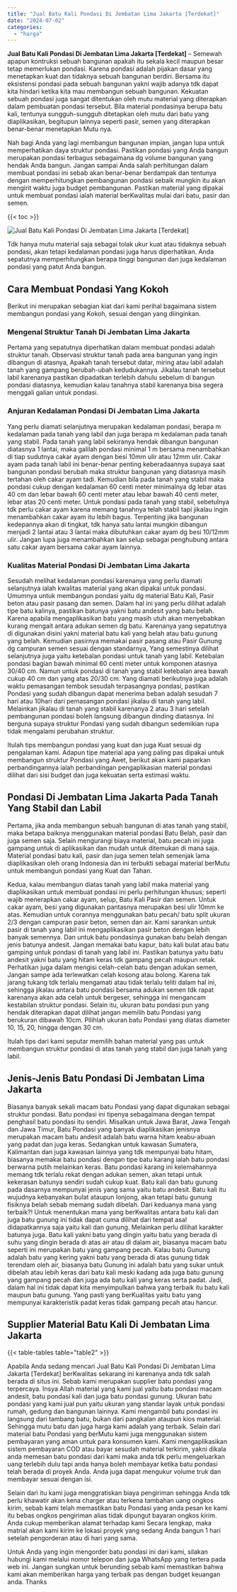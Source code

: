 ```yaml
---
title: "Jual Batu Kali Pondasi Di Jembatan Lima Jakarta [Terdekat]"
date: "2024-07-02"
categories: 
  - "harga"
---
```


**Jual Batu Kali Pondasi Di Jembatan Lima Jakarta \[Terdekat\]** – Semewah apapun kontruksi sebuah bangunan apakah itu sekala kecil maupun besar tetap memerlukan pondasi. Karena pondasi adalah pijakan dasar yang menetapkan kuat dan tidaknya sebuah bangunan berdiri. Bersama itu eksistensi pondasi pada sebuah bangunan yakni wajib adanya tdk dapat kita hindari ketika kita mau membangun sebuah bangunan. Kekuatan sebuah pondasi juga sangat ditentukan oleh mutu material yang diterapkan dalam pembuatan pondasi tersebut. Bila material pondasinya berupa batu kali, tentunya sungguh-sungguh ditetapkan oleh mutu dari batu yang diaplikasikan, begitupun lainnya seperti pasir, semen yang diterapkan benar-benar menetapkan Mutu nya.

Nah bagi Anda yang lagi membangun bangunan impian, jangan lupa untuk memperhatikan daya struktur pondasi. Pastikan pondasi yang Anda bangun merupakan pondasi terbagus sebagaimana dg volume bangunan yang hendak Anda bangun. Jangan sampai Anda salah perhitungan dalam membuat pondasi ini sebab akan benar-benar berdampak dan tentunya dengan memperhitungkan pembangunan pondasi sebaik mungkin itu akan mengirit waktu juga budget pembangunan. Pastikan material yang dipakai untuk membuat pondasi ialah material berKwalitas mulai dari batu, pasir dan semen.

{{< toc >}}

![Jual Batu Kali Pondasi Di Jembatan Lima Jakarta [Terdekat]](/images/jual-batu-kali-01.png)

Tdk hanya mutu material saja sebagai tolak ukur kuat atau tidaknya sebuah pondasi, akan tetapi kedalaman pondasi juga harus diperhatikan. Anda sepatutnya memperhitungkan berapa tinggi bangunan dan juga kedalaman pondasi yang patut Anda bangun.

## Cara Membuat Pondasi Yang Kokoh

Berikut ini merupakan sebagian kiat dari kami perihal bagaimana sistem membangun pondasi yang Kokoh, sesuai dengan yang diinginkan.

### Mengenal Struktur Tanah Di Jembatan Lima Jakarta

Pertama yang sepatutnya diperhatikan dalam membuat pondasi adalah struktur tanah. Observasi struktur tanah pada area bangunan yang ingin dibangun di atasnya, Apakah tanah tersebut datar, miring atau labil adalah tanah yang gampang berubah-ubah kedudukannya. Jikalau tanah tersebut labil karenanya pastikan dipadatkan terlebih dahulu sebelum di bangun pondasi diatasnya, kemudian kalau tanahnya stabil karenanya bisa segera menggali galian untuk pondasi.

### Anjuran Kedalaman Pondasi Di Jembatan Lima Jakarta

Yang perlu diamati selanjutnya merupakan kedalaman pondasi, berapa m kedalaman pada tanah yang labil dan juga berapa m kedalaman pada tanah yang stabil. Pada tanah yang labil sekiranya hendak dibangun bangunan diatasnya 1 lantai, maka galilah pondasi minimal 1 m bersama menambahkan di tiap sudutnya cakar ayam dengan besi 10mm ulir atau 12mm ulir. Cakar ayam pada tanah labil ini benar-benar penting keberadaannya supaya saat bangunan pondasi berubah maka struktur bangunan yang diatasnya masih tertahan oleh cakar ayam tadi. Kemudian bila pada tanah yang stabil maka pondasi cukup dengan kedalaman 60 centi meter minimalnya dg lebar atas 40 cm dan lebar bawah 60 centi meter atau lebar bawah 40 centi meter, lebar atas 20 centi meter. Untuk pondasi pada tanah yang stabil, sebetulnya tdk perlu cakar ayam karena memang tanahnya telah stabil tapi jikalau ingin menambahkan cakar ayam itu lebih bagus. Terpenting jika bangunan kedepannya akan di tingkat, tdk hanya satu lantai mungkin dibangun menjadi 2 lantai atau 3 lantai maka dibutuhkan cakar ayam dg besi 10/12mm ulir. Jangan lupa juga menambahkan kan selup sebagai penghubung antara satu cakar ayam bersama cakar ayam lainnya.

### Kualitas Material Pondasi Di Jembatan Lima Jakarta

Sesudah melihat kedalaman pondasi karenanya yang perlu diamati selanjutnya ialah kwalitas material yang akan dipakai untuk pondasi. Umumnya untuk membangun pondasi yaitu dg material Batu Kali, Pasir beton atau pasir pasang dan semen. Dalam hal ini yang perlu dilihat adalah tipe batu kalinya, pastikan batunya yakni batu andesit yang batu belah. Karena apabila mengaplikasikan batu yang masih utuh akan menyebabkan kurang mengait antara adukan semen dg batu. Karenanya yang sepatutnya di digunakan disini yakni material batu kali yang belah atau batu gunung yang belah. Kemudian pasirnya memakai pasir pasang atau Pasir Gunung dg campuran semen sesuai dengan standarnya, Yang semestinya dilihat selanjutnya juga yaitu ketebalan pondasi untuk tanah yang labil. Ketebalan pondasi bagian bawah minimal 60 centi meter untuk komponen atasnya 30/40 cm. Namun untuk pondasi di tanah yang stabil ketebalan area bawah cukup 40 cm dan yang atas 20/30 cm. Yang diamati berikutnya juga adalah waktu pemasangan tembok sesudah terpasangnya pondasi, pastikan Pondasi yang sudah dibangun dapat menerima beban adalah sesudah 7 hari atau 10hari dari pemasangan pondasi jikalau di tanah yang labil. Melainkan jikalau di tanah yang stabil karenanya 2 atau 3 hari setelah pembangunan pondasi boleh langsung dibangun dinding diatasnya. Ini berguna supaya struktur Pondasi yang sudah dibangun sedemikian rupa tidak mengalami perubahan struktur.

Itulah tips membangun pondasi yang kuat dan juga Kuat sesuai dg pengalaman kami. Adapun tipe material apa yang paling pas dipakai untuk membangun struktur Pondasi yang Awet, berikut akan kami paparkan perbandingannya ialah perbandingan pengaplikasian material pondasi dilihat dari sisi budget dan juga kekuatan serta estimasi waktu.

## Pondasi Di Jembatan Lima Jakarta Pada Tanah Yang Stabil dan Labil

Pertama, jika anda membangun sebuah bangunan di atas tanah yang stabil, maka betapa baiknya menggunakan material pondasi Batu Belah, pasir dan juga semen saja. Selain mengurangi biaya material, batu pecah ini juga gampang untuk di aplikasikan dan mudah untuk ditemukan di mana saja. Material pondasi batu kali, pasir dan juga semen telah semenjak lama diaplikasikan oleh orang Indonesia dan ini terbukti sebagai material berMutu untuk membangun pondasi yang Kuat dan Tahan.

Kedua, kalau membangun diatas tanah yang labil maka material yang diaplikasikan untuk membuat pondasi ini perlu perhitungan khusus; seperti wajib menerapkan cakar ayam, selup, Batu Kali Pasir dan semen. Untuk cakar ayam, besi yang digunakan pantasnya merupakan besi ulir 10mm ke atas. Kemudian untuk corannya menggunakan batu pecah/ batu split ukuran 2/3 dengan campuran pasir beton, semen dan air. Kami sarankan untuk pasir di tanah yang labil ini mengaplikasikan pasir beton dengan lebih banyak semennya. Dan untuk batu pondasinya gunakan batu belah dengan jenis batunya andesit. Jangan memakai batu kapur, batu kali bulat atau batu gamping untuk pondasi di tanah yang labil ini. Pastikan batunya yaitu batu andesit yakni batu yang hitam keras tdk gampang pecah maupun retak. Perhatikan juga dalam mengisi celah-celah batu dengan adukan semen, Jangan sampe ada terlewatkan celah kosong atau bolong. Karena tak jarang tukang tdk terlalu mengamati atau tidak terlalu teliti dalam hal ini, sehingga jikalau antara batu pondasi bersama adukan semen tdk rapat karenanya akan ada celah untuk bergeser, sehingga ini mengancam kestabilan struktur pondasi. Selain itu, ukuran batu pondasi pun yang hendak diterapkan dapat dilihat jangan memilih batu Pondasi yang berukuran dibawah 10cm. Pilihlah ukuran batu Pondasi yang diatas diameter 10, 15, 20, hingga dengan 30 cm.

Itulah tips dari kami seputar memilih bahan material yang pas untuk membangun struktur pondasi di atas tanah yang stabil dan juga tanah yang labil.

## Jenis-Jenis Batu Pondasi Di Jembatan Lima Jakarta

Biasanya banyak sekali macam batu Pondasi yang dapat digunakan sebagai struktur pondasi. Batu pondasi ini tipenya sebagaimana dengan tempat penghasil batu pondasi itu sendiri. Misalkan untuk Jawa Barat, Jawa Tengah dan Jawa Timur, Batu Pondasi yang banyak diaplikasikan jenisnya merupakan macam batu andesit adalah batu warna hitam keabu-abuan yang padat dan juga keras. Sedangkan untuk kawasan Sumatera, Kalimantan dan juga kawasan lainnya yang tdk mempunyai batu hitam, biasanya memakai batu pondasi dengan tipe batu karang ialah batu pondasi berwarna putih melainkan keras. Batu pondasi karang ini kelemahannya memang tdk terlalu rekat dengan adukan semen, akan tetapi untuk kekerasan batunya sendiri sudah cukup kuat. Batu kali dan batu gunung pada dasarnya mempunyai jenis yang sama yaitu batu andesit. Batu kali itu wujudnya kebanyakan bulat ataupun lonjong, akan tetapi batu gunung fisiknya belah sebab memang sudah dibelah. Dari keduanya mana yang terbaik?! Untuk menentukan mana yang berKwalitas antara batu kali dan juga batu gunung ini tidak dapat cuma dilihat dari tempat asal didapatkannya saja yaitu kali dan gunung. Melainkan perlu dilihat karakter batunya juga. Batu kali yakni batu yang dingin yaitu batu yang berada di suhu yang dingin berada di atas air atau di dalam air, biasanya macam batu seperti ini merupakan batu yang gampang pecah. Kalau batu Gunung adalah batu yang kering yakni batu yang berada di atas gunung tidak terendam oleh air, biasanya batu Gunung ini adalah batu yang sukar untuk dibelah atau lebih keras dari batu kali meski kadang ada juga batu gunung yang gampang pecah dan juga ada batu kali yang keras serta padat. Jadi, dalam hal ini tidak dapat kita menyimpulkan bahwa yang terbaik itu batu kali maupun batu gunung. Yang pasti yang berKualitas yaitu batu yang mempunyai karakteristik padat keras tidak gampang pecah atau hancur.

## Supplier Material Batu Kali Di Jembatan Lima Jakarta

{{< table-tables table="table2" >}}

Apabila Anda sedang mencari Jual Batu Kali Pondasi Di Jembatan Lima Jakarta \[Terdekat\] berKwalitas sekarang ini karenanya anda tdk salah berada di situs ini. Sebab kami merupakan supplier batu pondasi yang terpercaya. Insya Allah material yang kami jual yaitu batu pondasi macam andesit, batu pondasi kali dan juga batu pondasi gunung. Ukuran batu pondasi yang kami jual pun yaitu ukuran yang standar layak untuk pondasi rumah, gedung dan bangunan lainnya. Kami mengambil batu pondasi ini langsung dari tambang batu, bukan dari pangkalan ataupun kios material. Sehingga mutu batu dan juga harga kami adalah yang terbaik. Selain dari material batu Pondasi yang berMutu kami juga menggunakan sistem pembayaran yang aman untuk para konsumen kami. Kami mengaplikasikan sistem pembayaran COD atau bayar sesudah material terkirim, yakni dikala anda memesan batu pondasi dari kami maka anda tdk perlu mengeluarkan uang terlebih dulu tapi anda hanya boleh membayar ketika batu pondasi telah berada di proyek Anda. Anda juga dapat mengukur volume truk dan membayar sesuai dengan isi.

Selain dari itu kami juga menggratiskan biaya pengiriman sehingga Anda tdk perlu khawatir akan kena charger atau terkena tambahan uang ongkos kirim, sebab kami telah memastikan batu Pondasi yang anda pesan ke kami itu bebas ongkos pengiriman alias tidak dipungut bayaran ongkos kirim. Anda cukup memberikan alamat terhadap kami Secara lengkap, maka matrial akan kami kirim ke lokasi proyek yang sedang Anda bangun 1 hari setelah pengorderan atau di hari yang sama.

Untuk Anda yang ingin mengorder batu pondasi ini dari kami, silakan hubungi kami melalui nomor telepon dan juga WhatsApp yang tertera pada web ini. Jangan sungkan untuk berunding sebab kami memastikan bahwa kami akan memberikan harga yang terbaik pas dengan budget keuangan anda. Thanks
